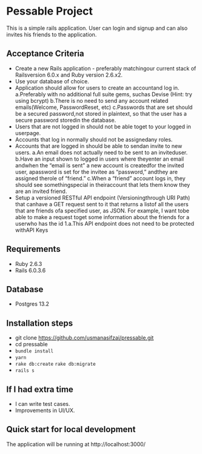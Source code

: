 # Pessable Project
This is a simple rails application. User can login and signup and can also invites his friends to the application.

## Acceptance Criteria
- Create a new Rails application - preferably matchingour current stack of Railsversion 6.0.x and Ruby version 2.6.x2.
- Use your database of choice.
- Application should allow for users to create an accountand log in.
  a.Preferably with no additional full suite gems, suchas Devise (Hint: try using bcrypt)
  b.There is no need to send any account related emails(Welcome, PasswordReset, etc)
  c.Passwords that are set should be a secured password,not stored in plaintext, so that the user has a secure password storedin the database.
- Users that are not logged in should not be able toget to your logged in userpage.
- Accounts that log in normally should not be assignedany roles.
- Accounts that are logged in should be able to sendan invite to new users.
  a.An email does not actually need to be sent to an inviteduser.
  b.Have an input shown to logged in users where theyenter an email andwhen the “email is sent” a new account is createdfor the invited user, apassword is set for the invitee as “password,” andthey are assigned therole of “friend.”
  c.When a “friend” account logs in, they should see somethingspecial in theiraccount that lets them know they are an invited friend.
- Setup a versioned RESTful API endpoint (Versioningthrough URI Path) that canhave a GET request sent to it that returns a listof all the users that are friends ofa specified user, as JSON. For example, I want tobe able to make a request toget some information about the friends for a userwho has the id 1.a.This API endpoint does not need to be protected withAPI Keys

## Requirements
- Ruby 2.6.3
- Rails 6.0.3.6
## Database
- Postgres 13.2
## Installation steps
- git clone https://github.com/usmanasifzai/pressable.git
- cd pressable
- `bundle install`
- `yarn`
- `rake db:create` `rake db:migrate`
- `rails s`
## If I had extra time
- I can write test cases.
- Improvements in UI/UX.
## Quick start for local development
The application will be running at http://localhost:3000/
